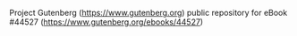 Project Gutenberg (https://www.gutenberg.org) public repository for eBook #44527 (https://www.gutenberg.org/ebooks/44527)

